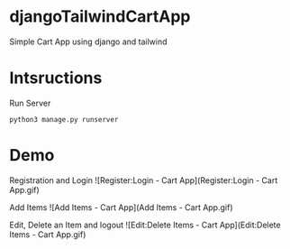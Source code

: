 # djangoTailwindCartApp
 Simple Cart App using django and tailwind

# Intsructions

Run Server
 ```
 python3 manage.py runserver
 ```

# Demo

Registration and Login
![Register:Login - Cart App](Register:Login - Cart App.gif)

Add Items
![Add Items - Cart App](Add Items - Cart App.gif)

Edit, Delete an Item and logout
![Edit:Delete Items - Cart App](Edit:Delete Items - Cart App.gif) 


